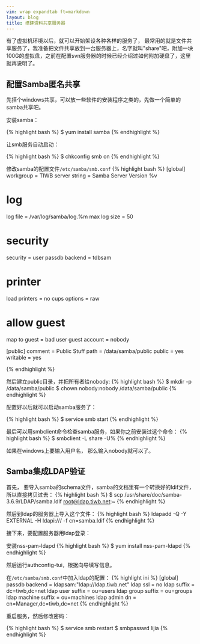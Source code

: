 ```yaml
---
vim: wrap expandtab ft=markdown
layout: blog
title: 搭建资料共享服务器
---
```


有了虚拟机环境以后，就可以开始架设各种各样的服务了， 最常用的就是文件共享服务了，我准备把文件共享放到一台服务器上，名字就叫"share"吧，附加一块100G的虚拟盘，之前在配置svn服务器的时候已经介绍过如何附加硬盘了，这里就再说明了。


## 配置Samba匿名共享
先搭个windows共享，可以放一些软件的安装程序之类的，先做一个简单的samba共享吧。

安装samba：

{% highlight bash %}
$ yum install samba
{% endhighlight %}

让smb服务自动启动：

{% highlight bash %}
$ chkconfig smb on
{% endhighlight %}

修改samba的配置文件`/etc/samba/smb.conf`
{% highlight bash %}
[global]
  workgroup = TIWB
  server string = Samba Server Version %v

  # log
  log file = /var/log/samba/log.%m
  max log size = 50

  # security
  security = user
  passdb backend = tdbsam

  # printer
  load printers = no
  cups options = raw

  # allow guest
  map to guest = bad user
  guest account = nobody

[public]
  comment = Public Stuff
  path = /data/samba/public
  public = yes
  writable = yes

{% endhighlight %}

然后建立public目录，并把所有者给nobody:
{% highlight bash %}
$ mkdir -p /data/samba/public
$ chown nobody:nobody /data/samba/public
{% endhighlight %}


配置好以后就可以启动samba服务了：

{% highlight bash %}
$ service smb start
{% endhighlight %}

最后可以用smbclient命令检查samba服务，如果你之前安装过这个命令：
{% highlight bash %}
$ smbclient -L share -U%
{% endhighlight %}

如果在windows上要输入用户名， 那么输入nobody就可以了。


## Samba集成LDAP验证

首先， 要导入samba的schema文件，samba的文档里有一个转换好的ldif文件，所以直接拷贝过去：
{% highlight bash %}
$ scp /usr/share/doc/samba-3.6.9/LDAP/samba.ldif root@ldap.tiwb.net:~
{% endhighlight %}

然后到ldap的服务器上导入这个文件：
{% highlight bash %}
ldapadd -Q -Y EXTERNAL -H ldapi:/// -f cn\=samba.ldif
{% endhighlight %}


接下来，要配置服务器用ldap登录：

安装nss-pam-ldapd
{% highlight bash %}
$ yum install nss-pam-ldapd
{% endhighlight %}

然后运行authconfig-tui，根据向导填写信息。

在`/etc/samba/smb.conf`中加入ldap的配置：
{% highlight ini %}
[global]
  passdb backend = ldapsam:"ldap://ldap.tiwb.net"
  ldap ssl = no
  ldap suffix = dc=tiwb,dc=net
  ldap user suffix = ou=users
  ldap group suffix = ou=groups
  ldap machine suffix = ou=machines
  ldap admin dn = cn=Manager,dc=tiwb,dc=net
{% endhighlight %}

重启服务，然后修改密码：

{% highlight bash %}
$ service smb restart
$ smbpasswd lijia
{% endhighlight %}
